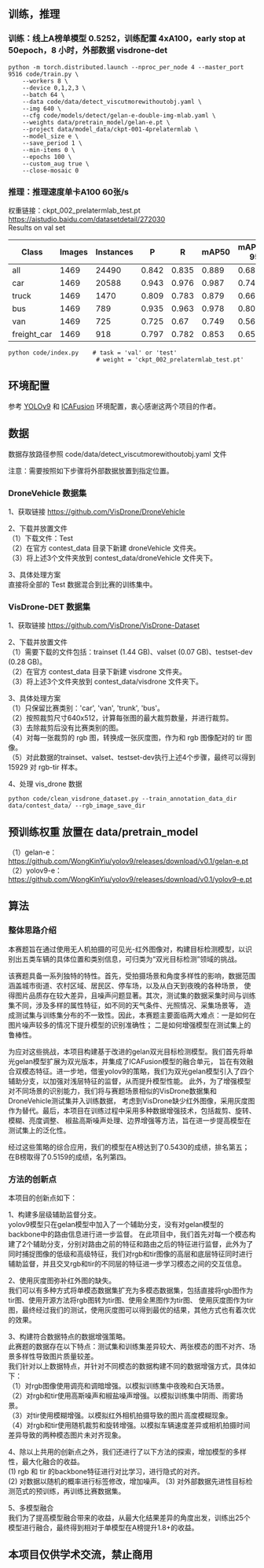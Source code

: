 ## 训练，推理
### 训练：线上A榜单模型 0.5252，训练配置 4xA100，early stop at 50epoch，8 小时，外部数据 visdrone-det

```
python -m torch.distributed.launch --nproc_per_node 4 --master_port 9516 code/train.py \
    --workers 8 \
    --device 0,1,2,3 \
    --batch 64 \
    --data code/data/detect_viscutmorewithoutobj.yaml \
    --img 640 \
    --cfg code/models/detect/gelan-e-double-img-mlab.yaml \
    --weights data/pretrain_model/gelan-e.pt \
    --project data/model_data/ckpt-001-4prelatermlab \
    --model_size e \
    --save_period 1 \
    --min-items 0 \
    --epochs 100 \
    --custom_aug true \
    --close-mosaic 0
```

    
### 推理：推理速度单卡A100 60张/s

权重链接：ckpt_002_prelatermlab_test.pt \
https://aistudio.baidu.com/datasetdetail/272030 \
Results on val set

| Class | Images | Instances | P | R | mAP50 | mAP50-95 |
| ------- | ------- | ------- | ------- | ------- | ------- | ------- |
|all|1469|24490|0.842|0.835|0.889|0.687|
|car|1469|20588|0.943|0.976|0.987|0.744|
|truck|1469|1470|0.809|0.783|0.879|0.663|
|bus|1469|789|0.935|0.963|0.978|0.804|
|van|1469|725|0.725|0.67|0.749|0.569|
|freight_car|1469|918|0.797|0.782|0.853|0.656|


```
python code/index.py 	# task = 'val' or 'test' 
					     # weight = 'ckpt_002_prelatermlab_test.pt'
```


## 环境配置
参考 [YOLOv9](https://github.com/WongKinYiu/yolov9) 和 [ICAFusion](https://github.com/chanchanchan97/ICAFusion) 环境配置，衷心感谢这两个项目的作者。

## 数据
数据存放路径参照 code/data/detect_viscutmorewithoutobj.yaml 文件

注意：需要按照如下步骤将外部数据放置到指定位置。

### DroneVehicle 数据集
1、获取链接
https://github.com/VisDrone/DroneVehicle

2、下载并放置文件 \
（1）下载文件：Test \
（2）在官方 contest_data 目录下新建 droneVehicle 文件夹。\
（3）将上述3个文件夹放到 contest_data/droneVehicle 文件夹下。

3、具体处理方案 \
直接将全部的 Test 数据混合到比赛的训练集中。

### VisDrone-DET 数据集
1、获取链接
https://github.com/VisDrone/VisDrone-Dataset 

2、下载并放置文件 \
（1）需要下载的文件包括：trainset (1.44 GB)、valset (0.07 GB)、testset-dev (0.28 GB)。\
（2）在官方 contest_data 目录下新建 visdrone 文件夹。\
（3）将上述3个文件夹放到 contest_data/visdrone 文件夹下。

3、具体处理方案 \
（1）只保留比赛类别：'car', 'van', 'trunk', 'bus'。 \
（2）按照裁剪尺寸640x512，计算每张图的最大裁剪数量，并进行裁剪。 \
（3）去除裁剪后没有比赛类别的图。 \
（4）对每一张裁剪的 rgb 图，转换成一张灰度图，作为和 rgb 图像配对的 tir 图像。 \
（5）对此数据的trainset、valset、testset-dev执行上述4个步骤，最终可以得到 15929 对 rgb-tir 样本。

4、处理 vis_drone 数据

```
python code/clean_visdrone_dataset.py --train_annotation_data_dir data/contest_data/ --rgb_image_save_dir
```


## 预训练权重 放置在 data/pretrain_model
（1）gelan-e：https://github.com/WongKinYiu/yolov9/releases/download/v0.1/gelan-e.pt \
（2）yolov9-e：https://github.com/WongKinYiu/yolov9/releases/download/v0.1/yolov9-e.pt 
 
## 算法

### 整体思路介绍
本赛题旨在通过使用无人机拍摄的可见光-红外图像对，构建目标检测模型，以识别出五类车辆的具体位置和类别信息，可归类为“双光目标检测”领域的挑战。

该赛题具备一系列独特的特性。首先，受拍摄场景和角度多样性的影响，数据范围涵盖城市街道、农村区域、居民区、停车场，以及从白天到夜晚的各种场景，
使得图片品质存在较大差异，且噪声问题显著。其次，测试集的数据采集时间与训练集不同，涉及多样的属性特征，如不同的天气条件、光照情况、采集场景等，
造成测试集与训练集分布的不一致性。因此，本赛题主要面临两大难点：一是如何在图片噪声较多的情况下提升模型的识别准确性；
二是如何增强模型在测试集上的鲁棒性。

为应对这些挑战，本项目构建基于改进的gelan双光目标检测模型。我们首先将单光gelan模型扩展为双光版本，并集成了ICAFusion模型的融合单元，
旨在有效融合双模态特征。进一步地，借鉴yolov9的策略，我们为双光gelan模型引入了四个辅助分支，以加强对浅层特征的监督，从而提升模型性能。
此外，为了增强模型对不同场景的识别能力，我们将与赛题场景相似的VisDrone数据集和DroneVehicle测试集并入训练数据，
考虑到VisDrone缺少红外图像，采用灰度图作为替代。最后，本项目在训练过程中采用多种数据增强技术，包括裁剪、旋转、模糊、亮度调整、
椒盐高斯噪声处理、边界增强等方法，旨在进一步提高模型在测试集上的泛化性。

经过这些策略的综合应用，我们的模型在A榜达到了0.5430的成绩，排名第五；在B榜取得了0.5159的成绩，名列第四。

### 方法的创新点
本项目的创新点如下：

1、构建多层级辅助监督分支。\
yolov9模型只在gelan模型中加入了一个辅助分支，没有对gelan模型的backbone中的路由信息进行进一步监督。
在此项目中，我们首先对每一个模态构建了2个辅助分支，分别对路由之前的特征和路由之后的特征进行监督，此外为了同时捕捉图像的低级和高级特征，我们对rgb和tir图像的高层和底层特征同时进行 \
辅助监督，并且交叉rgb和tir的不同层的特征进一步学习模态之间的交互信息。

2、使用灰度图弥补红外图的缺失。\
我们可以有多种方式将单模态数据集扩充为多模态数据集，包括直接将rgb图作为tir图、使用开源方法将rgb图转为tir图、使用全黑图作为tir图、
使用灰度图作为tir图，最终经过我们的测试，使用灰度图可以得到最优的结果，其他方式也有着次优的效果。

3、构建符合数据特点的数据增强策略。\
此赛题的数据存在以下特点：测试集和训练集差异较大、两张模态的图不对齐、场景多样性导致图片质量较差。\
我们针对以上数据特点，并针对不同模态的数据构建不同的数据增强方式，具体如下：\
（1）对rgb图像使用调亮和调暗增强。以模拟训练集中夜晚和白天场景。\
（2）对rgb和tir使用高斯噪声和椒盐噪声增强。以模拟训练集中阴雨、雨雾场景。\
（3）对tir使用模糊增强。以模拟红外相机拍摄导致的图片高度模糊现象。\
（4）对rgb和tir使用随机裁剪和旋转增强。以模拟车辆速度差异或相机拍摄时间差异导致的两种模态图片未对齐现象。

4、除以上共用的创新点之外，我们还进行了以下方法的探索，增加模型的多样性，最大化融合的收益。\
 (1) rgb 和 tir 的backbone特征进行对比学习，进行隐式的对齐。\
 (2) 对数据以随机的概率进行标签修改，增加噪声。
 (3) 对外部数据先进性目标检测范式的预训练，再训练比赛数据集。

5、多模型融合 \
我们为了提高模型融合带来的收益，从最大化结果差异的角度出发，训练出25个模型进行融合，最终得到相对于单模型在A榜提升1.8+的收益。

## 本项目仅供学术交流，禁止商用